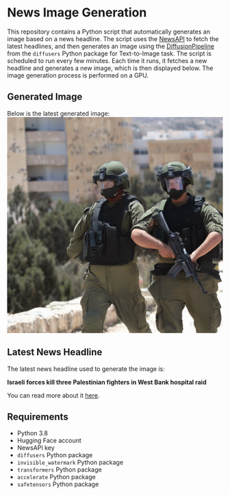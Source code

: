 # News Image Generation
This repository contains a Python script that automatically generates an image based on a news headline. The script uses the [NewsAPI](https://newsapi.org/) to fetch the latest headlines, and then generates an image using the [DiffusionPipeline](https://github.com/huggingface/diffusers) from the `diffusers` Python package for Text-to-Image task.
The script is scheduled to run every few minutes. Each time it runs, it fetches a new headline and generates a new image, which is then displayed below. The image generation process is performed on a GPU.

## Generated Image
Below is the latest generated image:
![Generated Image](image.png)

## Latest News Headline
The latest news headline used to generate the image is:

**Israeli forces kill three Palestinian fighters in West Bank hospital raid**

You can read more about it [here](https://news.google.com/rss/articles/CBMiM2h0dHBzOi8vd3d3LmJiYy5jb20vbmV3cy93b3JsZC1taWRkbGUtZWFzdC02ODEzNzA1MNIBN2h0dHBzOi8vd3d3LmJiYy5jb20vbmV3cy93b3JsZC1taWRkbGUtZWFzdC02ODEzNzA1MC5hbXA?oc=5).

## Requirements
- Python 3.8
- Hugging Face account
- NewsAPI key
- `diffusers` Python package
- `invisible_watermark` Python package
- `transformers` Python package
- `accelerate` Python package
- `safetensors` Python package
